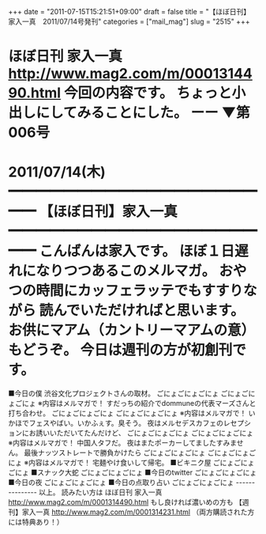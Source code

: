 +++
date = "2011-07-15T15:21:51+09:00"
draft = false
title = "【ほぼ日刊】家入一真　2011/07/14号発刊"
categories = ["mail_mag"]
slug = "2515"
+++

ほぼ日刊 家入一真
<a href="http://www.mag2.com/m/0001314490.html" target="_blank">http://www.mag2.com/m/0001314490.html</a>
今回の内容です。
ちょっと小出しにしてみることにした。
ーー
▼第006号
　　　　　　　　　　　　2011/07/14(木)
━━━━━━━━━━━━━━━━━━━━
【ほぼ日刊】家入一真
━━━━━━━━━━━━━━━━━━━━
こんばんは家入です。
ほぼ１日遅れになりつつあるこのメルマガ。
おやつの時間にカッフェラッテでもすすりながら
読んでいただければと思います。
お供にマアム（カントリーマアムの意）もどうぞ。
今日は週刊の方が初創刊です。
===============================
■今日の僕
渋谷文化プロジェクトさんの取材。
ごにょごにょごにょ
ごにょごにょごにょ
※内容はメルマガで！
すだっちの紹介でdommuneの代表マーズさんと打ち合わせ。
ごにょごにょごにょ
ごにょごにょごにょ
※内容はメルマガで！
いかほでフェスやばい。いかふぇす。臭そう。
夜はメルセデスカフェのレセプションにお誘いいただいてたんだけど、
ごにょごにょごにょ
ごにょごにょごにょ
※内容はメルマガで！
中国人タフだ。
夜はまたポーカーしてましたすみません。
最後ナッツストレートで勝負かけたら
ごにょごにょごにょ
ごにょごにょごにょ
※内容はメルマガで！
宅麺やけ食いして帰宅。
■ビキニク屋
ごにょごにょごにょ
■スナック大蛇
ごにょごにょごにょ
■今日のtwitter
ごにょごにょごにょ
■今日の夜
ごにょごにょごにょ
■今日の点取り占い
ごにょごにょごにょ
&#45;&#45;&#45;&#45;&#45;&#45;&#45;&#45;&#45;&#45;&#45;&#45;&#45;&#45;&#45;
以上。
読みたい方は
ほぼ日刊 家入一真
<a href="http://www.mag2.com/m/0001314490.html" target="_blank">http://www.mag2.com/m/0001314490.html</a>
もし良ければ濃いめの方も
【週刊】家入一真
<a href="http://www.mag2.com/m/0001314231.html" target="_blank">http://www.mag2.com/m/0001314231.html</a>
（両方購読された方には特典あり！）
